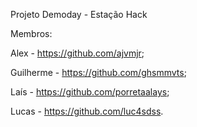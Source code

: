 Projeto Demoday - Estação Hack

Membros:

Alex - https://github.com/ajvmjr;

Guilherme - https://github.com/ghsmmvts;

Laís - https://github.com/porretaalays;

Lucas - https://github.com/luc4sdss.
